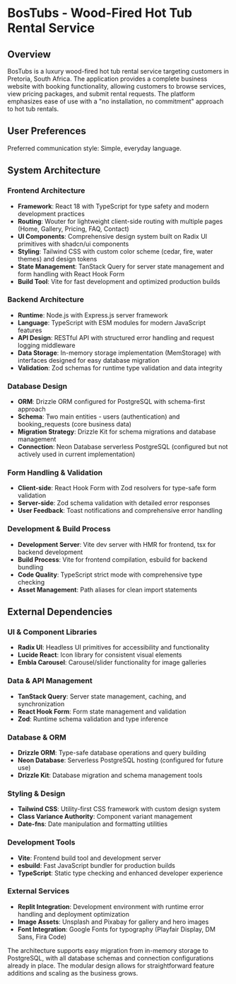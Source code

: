 # BosTubs - Wood-Fired Hot Tub Rental Service

## Overview

BosTubs is a luxury wood-fired hot tub rental service targeting customers in Pretoria, South Africa. The application provides a complete business website with booking functionality, allowing customers to browse services, view pricing packages, and submit rental requests. The platform emphasizes ease of use with a "no installation, no commitment" approach to hot tub rentals.

## User Preferences

Preferred communication style: Simple, everyday language.

## System Architecture

### Frontend Architecture
- **Framework**: React 18 with TypeScript for type safety and modern development practices
- **Routing**: Wouter for lightweight client-side routing with multiple pages (Home, Gallery, Pricing, FAQ, Contact)
- **UI Components**: Comprehensive design system built on Radix UI primitives with shadcn/ui components
- **Styling**: Tailwind CSS with custom color scheme (cedar, fire, water themes) and design tokens
- **State Management**: TanStack Query for server state management and form handling with React Hook Form
- **Build Tool**: Vite for fast development and optimized production builds

### Backend Architecture
- **Runtime**: Node.js with Express.js server framework
- **Language**: TypeScript with ESM modules for modern JavaScript features
- **API Design**: RESTful API with structured error handling and request logging middleware
- **Data Storage**: In-memory storage implementation (MemStorage) with interfaces designed for easy database migration
- **Validation**: Zod schemas for runtime type validation and data integrity

### Database Design
- **ORM**: Drizzle ORM configured for PostgreSQL with schema-first approach
- **Schema**: Two main entities - users (authentication) and booking_requests (core business data)
- **Migration Strategy**: Drizzle Kit for schema migrations and database management
- **Connection**: Neon Database serverless PostgreSQL (configured but not actively used in current implementation)

### Form Handling & Validation
- **Client-side**: React Hook Form with Zod resolvers for type-safe form validation
- **Server-side**: Zod schema validation with detailed error responses
- **User Feedback**: Toast notifications and comprehensive error handling

### Development & Build Process
- **Development Server**: Vite dev server with HMR for frontend, tsx for backend development
- **Build Process**: Vite for frontend compilation, esbuild for backend bundling
- **Code Quality**: TypeScript strict mode with comprehensive type checking
- **Asset Management**: Path aliases for clean import statements

## External Dependencies

### UI & Component Libraries
- **Radix UI**: Headless UI primitives for accessibility and functionality
- **Lucide React**: Icon library for consistent visual elements
- **Embla Carousel**: Carousel/slider functionality for image galleries

### Data & API Management
- **TanStack Query**: Server state management, caching, and synchronization
- **React Hook Form**: Form state management and validation
- **Zod**: Runtime schema validation and type inference

### Database & ORM
- **Drizzle ORM**: Type-safe database operations and query building
- **Neon Database**: Serverless PostgreSQL hosting (configured for future use)
- **Drizzle Kit**: Database migration and schema management tools

### Styling & Design
- **Tailwind CSS**: Utility-first CSS framework with custom design system
- **Class Variance Authority**: Component variant management
- **Date-fns**: Date manipulation and formatting utilities

### Development Tools
- **Vite**: Frontend build tool and development server
- **esbuild**: Fast JavaScript bundler for production builds
- **TypeScript**: Static type checking and enhanced developer experience

### External Services
- **Replit Integration**: Development environment with runtime error handling and deployment optimization
- **Image Assets**: Unsplash and Pixabay for gallery and hero images
- **Font Integration**: Google Fonts for typography (Playfair Display, DM Sans, Fira Code)

The architecture supports easy migration from in-memory storage to PostgreSQL, with all database schemas and connection configurations already in place. The modular design allows for straightforward feature additions and scaling as the business grows.